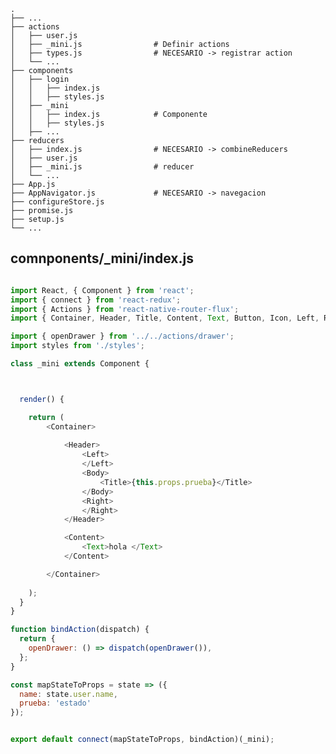 
    .
    ├── ...
    ├── actions                     
    │   ├── user.js                 
    │   ├── _mini.js                # Definir actions
    │   ├── types.js                # NECESARIO -> registrar action
    │   └── ...                     
    ├── components                   
    │   ├── login           
    │   │   ├── index.js  
    │   │   ├── styles.js  
    │   ├── _mini          
    │   │   ├── index.js            # Componente
    │   │   ├── styles.js       
    │   ├── ... 
    ├── reducers                    
    │   ├── index.js                # NECESARIO -> combineReducers              
    │   ├── user.js   
    │   ├── _mini.js                # reducer
    │   └── ...      
    ├── App.js                     
    ├── AppNavigator.js             # NECESARIO -> navegacion
    ├── configureStore.js 
    ├── promise.js
    ├── setup.js    
    └── ...

    



## comnponents/_mini/index.js
```js

import React, { Component } from 'react';
import { connect } from 'react-redux';
import { Actions } from 'react-native-router-flux';
import { Container, Header, Title, Content, Text, Button, Icon, Left, Right, Body } from 'native-base';

import { openDrawer } from '../../actions/drawer';
import styles from './styles';

class _mini extends Component {



  render() {

    return (
        <Container>
        
            <Header>
                <Left>
                </Left>
                <Body>
                    <Title>{this.props.prueba}</Title>
                </Body>
                <Right>
                </Right>
            </Header>

            <Content>
                <Text>hola </Text>
            </Content>

        </Container>
 
    );
  }
}

function bindAction(dispatch) {
  return {
    openDrawer: () => dispatch(openDrawer()),
  };
}

const mapStateToProps = state => ({
  name: state.user.name,
  prueba: 'estado'
});


export default connect(mapStateToProps, bindAction)(_mini);

```

